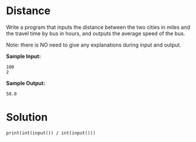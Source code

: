 # Distance
Write a program that inputs the distance between the two cities in miles and the travel time by bus in hours, and outputs the average speed of the bus.

Note: there is NO need to give any explanations during input and output.

**Sample Input:**
```
100
2
```
**Sample Output:**
```
50.0
```
# Solution

```
print(int(input()) / int(input()))
```